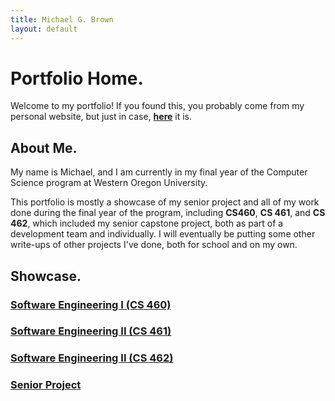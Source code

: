 ```yaml
---
title: Michael G. Brown   
layout: default
---
```

# Portfolio Home.

Welcome to my portfolio! If you found this, you probably come from my personal website, but just in case, **[here](https://mgeorgebrown89.github.io/)** it is. 

## About Me.

My name is Michael, and I am currently in my final year of the Computer Science program at Western Oregon University.

This portfolio is mostly a showcase of my senior project and all of my work done during the final year of the program, including **CS460**, **CS 461**, and **CS 462**, which included my senior capstone project, both as part of a development team and individually. I will eventually be putting some other write-ups of other projects I've done, both for school and on my own. 

## Showcase.

### [Software Engineering I (CS 460)](CS-460)

### [Software Engineering II (CS 461)](CS-461)

### [Software Engineering II (CS 462)](CS-462)

### [Senior Project](Senior-Project)